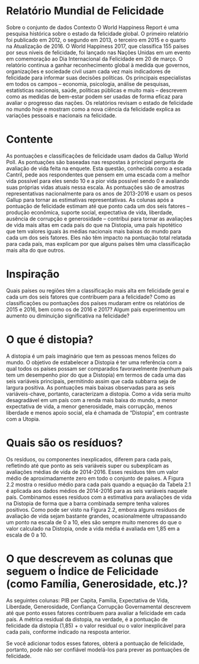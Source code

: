 # Relatório Mundial de Felicidade

Sobre o conjunto de dados
Contexto O World Happiness Report é uma pesquisa histórica sobre o estado da felicidade global. O primeiro relatório foi publicado em 2012, o segundo em 2013, o terceiro em 2015 e o quarto na Atualização de 2016. O World Happiness 2017, que classifica 155 países por seus níveis de felicidade, foi lançado nas Nações Unidas em um evento em comemoração ao Dia Internacional da Felicidade em 20 de março. O relatório continua a ganhar reconhecimento global à medida que governos, organizações e sociedade civil usam cada vez mais indicadores de felicidade para informar suas decisões políticas. Os principais especialistas em todos os campos – economia, psicologia, análise de pesquisas, estatísticas nacionais, saúde, políticas públicas e muito mais – descrevem como as medidas de bem-estar podem ser usadas de forma eficaz para avaliar o progresso das nações. Os relatórios revisam o estado de felicidade no mundo hoje e mostram como a nova ciência da felicidade explica as variações pessoais e nacionais na felicidade.

# Contente

As pontuações e classificações de felicidade usam dados da Gallup World Poll. As pontuações são baseadas nas respostas à principal pergunta de avaliação de vida feita na enquete. Esta questão, conhecida como a escada Cantril, pede aos respondentes que pensem em uma escada com a melhor vida possível para eles sendo 10 e a pior vida possível sendo 0 e avaliando suas próprias vidas atuais nessa escala. As pontuações são de amostras representativas nacionalmente para os anos de 2013-2016 e usam os pesos Gallup para tornar as estimativas representativas. As colunas após a pontuação de felicidade estimam até que ponto cada um dos seis fatores – produção econômica, suporte social, expectativa de vida, liberdade, ausência de corrupção e generosidade – contribui para tornar as avaliações de vida mais altas em cada país do que na Distopia, uma país hipotético que tem valores iguais às médias nacionais mais baixas do mundo para cada um dos seis fatores. Eles não têm impacto na pontuação total relatada para cada país, mas explicam por que alguns países têm uma classificação mais alta do que outros.

# Inspiração

Quais países ou regiões têm a classificação mais alta em felicidade geral e cada um dos seis fatores que contribuem para a felicidade? Como as classificações ou pontuações dos países mudaram entre os relatórios de 2015 e 2016, bem como os de 2016 e 2017? Algum país experimentou um aumento ou diminuição significativa na felicidade?

# O que é distopia?

A distopia é um país imaginário que tem as pessoas menos felizes do mundo. O objetivo de estabelecer a Distopia é ter uma referência com a qual todos os países possam ser comparados favoravelmente (nenhum país tem um desempenho pior do que a Distopia) em termos de cada uma das seis variáveis ​​principais, permitindo assim que cada subbarra seja de largura positiva. As pontuações mais baixas observadas para as seis variáveis-chave, portanto, caracterizam a distopia. Como a vida seria muito desagradável em um país com a renda mais baixa do mundo, a menor expectativa de vida, a menor generosidade, mais corrupção, menos liberdade e menos apoio social, ela é chamada de “Distopia”, em contraste com a Utopia.

# Quais são os resíduos?

Os resíduos, ou componentes inexplicados, diferem para cada país, refletindo até que ponto as seis variáveis ​​super ou subexplicam as avaliações médias de vida de 2014-2016. Esses resíduos têm um valor médio de aproximadamente zero em todo o conjunto de países. A Figura 2.2 mostra o resíduo médio para cada país quando a equação da Tabela 2.1 é aplicada aos dados médios de 2014-2016 para as seis variáveis ​​naquele país. Combinamos esses resíduos com a estimativa para avaliações de vida na Distopia de forma que a barra combinada sempre tenha valores positivos. Como pode ser visto na Figura 2.2, embora alguns resíduos de avaliação de vida sejam bastante grandes, ocasionalmente ultrapassando um ponto na escala de 0 a 10, eles são sempre muito menores do que o valor calculado na Distopia, onde a vida média é avaliada em 1,85 em a escala de 0 a 10.

# O que descrevem as colunas que seguem o Índice de Felicidade (como Família, Generosidade, etc.)?

As seguintes colunas: PIB per Capita, Família, Expectativa de Vida, Liberdade, Generosidade, Confiança Corrupção Governamental descrevem até que ponto esses fatores contribuem para avaliar a felicidade em cada país.
A métrica residual da distopia, na verdade, é a pontuação de felicidade da distopia (1,85) + o valor residual ou o valor inexplicável para cada país, conforme indicado na resposta anterior.

Se você adicionar todos esses fatores, obterá a pontuação de felicidade, portanto, pode não ser confiável modelá-los para prever as pontuações de felicidade.
